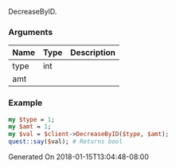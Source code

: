 DecreaseByID.
### Arguments
**Name**|**Type**|**Description**
:---|:---|:---
type|int|
amt||

### Example

```perl
my $type = 1;
my $amt = 1;
my $val = $client->DecreaseByID($type, $amt);
quest::say($val); # Returns bool
```


Generated On 2018-01-15T13:04:48-08:00